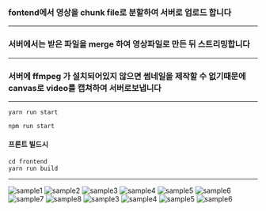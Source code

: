 ### fontend에서 영상을 chunk file로 분할하여 서버로 업로드 합니다
------------
### 서버에서는 받은 파일을 merge 하여 영상파일로 만든 뒤 스트리밍합니다
------------
### 서버에 ffmpeg 가 설치되어있지 않으면 썸네일을 제작할 수 없기때문에 canvas로 video를 캡쳐하여 서버로보냅니다
------------


```
yarn run start

npm run start
```

#### 프론트 빌드시
```
cd frontend
yarn run build
```

------------
![sample1](https://user-images.githubusercontent.com/26377698/180644782-91dc650b-2906-4f02-ae4c-104ec6ce3767.gif)
![sample2](https://user-images.githubusercontent.com/26377698/180644786-b007fb6c-26a9-4d44-b5d8-e106acab6f56.gif)
![sample3](https://user-images.githubusercontent.com/26377698/180644788-970fd046-9726-47c1-8a11-a53d9ee8a568.gif)
![sample4](https://user-images.githubusercontent.com/26377698/180644790-2e1a76b8-3472-4ebd-bba4-696353455025.gif)
![sample5](https://user-images.githubusercontent.com/26377698/180644792-dbedbbc1-8ad9-4dde-8a41-7235a4ab586a.gif)
![sample6](https://user-images.githubusercontent.com/26377698/180644795-10680e8d-7dcb-43eb-a943-1f0cd8bc490c.gif)
![sample7](https://user-images.githubusercontent.com/26377698/180644796-13d78a82-cbea-4967-8623-fa4bced2eff3.gif)
![sample8](https://user-images.githubusercontent.com/26377698/180644800-9fec6c30-8805-4ded-bfd5-6654db2b0a82.gif)
![sample3](https://user-images.githubusercontent.com/26377698/180644803-0a457ffd-8f8d-4758-b6af-b92ec3455e15.gif)
![sample4](https://user-images.githubusercontent.com/26377698/180644806-61b1606e-209c-4f41-a0e3-d0cc384b173c.gif)
![sample5](https://user-images.githubusercontent.com/26377698/180644807-b3cccde9-78d8-44af-b360-50482e4916fb.gif)
![sample6](https://user-images.githubusercontent.com/26377698/180644808-2a4ab4fc-6dc5-48d2-97bf-3b81c77b5179.gif)